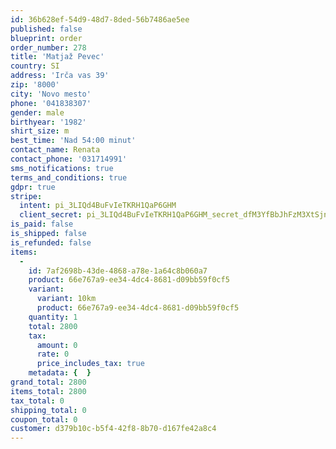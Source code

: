 ```yaml
---
id: 36b628ef-54d9-48d7-8ded-56b7486ae5ee
published: false
blueprint: order
order_number: 278
title: 'Matjaž Pevec'
country: SI
address: 'Irča vas 39'
zip: '8000'
city: 'Novo mesto'
phone: '041838307'
gender: male
birthyear: '1982'
shirt_size: m
best_time: 'Nad 54:00 minut'
contact_name: Renata
contact_phone: '031714991'
sms_notifications: true
terms_and_conditions: true
gdpr: true
stripe:
  intent: pi_3LIQd4BuFvIeTKRH1QaP6GHM
  client_secret: pi_3LIQd4BuFvIeTKRH1QaP6GHM_secret_dfM3YfBbJhFzM3XtSjn99oqcT
is_paid: false
is_shipped: false
is_refunded: false
items:
  -
    id: 7af2698b-43de-4868-a78e-1a64c8b060a7
    product: 66e767a9-ee34-4dc4-8681-d09bb59f0cf5
    variant:
      variant: 10km
      product: 66e767a9-ee34-4dc4-8681-d09bb59f0cf5
    quantity: 1
    total: 2800
    tax:
      amount: 0
      rate: 0
      price_includes_tax: true
    metadata: {  }
grand_total: 2800
items_total: 2800
tax_total: 0
shipping_total: 0
coupon_total: 0
customer: d379b10c-b5f4-42f8-8b70-d167fe42a8c4
---
```


